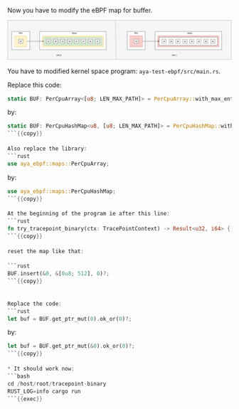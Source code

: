 Now you have to modify the eBPF map for buffer.

![map of one hash](../../img/fix-bug-solution.png)

You have to modified kernel space program: `aya-test-ebpf/src/main.rs`.

Replace this code:

```rust
static BUF: PerCpuArray<[u8; LEN_MAX_PATH]> = PerCpuArray::with_max_entries(1, 0);
```

by:

```rust
static BUF: PerCpuHashMap<u8, [u8; LEN_MAX_PATH]> = PerCpuHashMap::with_max_entries(1, 0);
```{{copy}}

Also replace the library:
```rust
use aya_ebpf::maps::PerCpuArray;
```

by:

```rust
use aya_ebpf::maps::PerCpuHashMap;
```{{copy}}

At the beginning of the program ie after this line:
```rust
fn try_tracepoint_binary(ctx: TracePointContext) -> Result<u32, i64> {
```{{copy}}

reset the map like that:

```rust
BUF.insert(&0, &[0u8; 512], 0)?;
```{{copy}}


Replace the code:
```rust
let buf = BUF.get_ptr_mut(0).ok_or(0)?;
```

by:

```rust
let buf = BUF.get_ptr_mut(&0).ok_or(0)?;
```{{copy}}

* It should work now:
```bash
cd /host/root/tracepoint-binary
RUST_LOG=info cargo run
```{{exec}}
